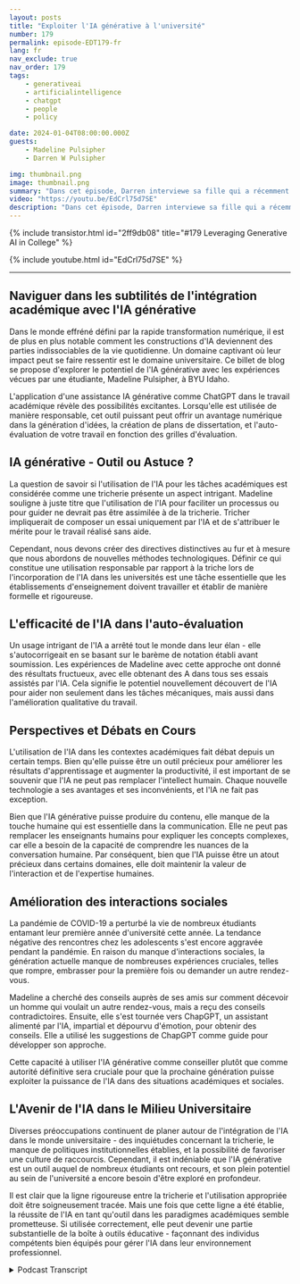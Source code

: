```yaml
---
layout: posts
title: "Exploiter l'IA générative à l'université"
number: 179
permalink: episode-EDT179-fr
lang: fr
nav_exclude: true
nav_order: 179
tags:
    - generativeai
    - artificialintelligence
    - chatgpt
    - people
    - policy

date: 2024-01-04T08:00:00.000Z
guests:
    - Madeline Pulsipher
    - Darren W Pulsipher

img: thumbnail.png
image: thumbnail.png
summary: "Dans cet épisode, Darren interviewe sa fille qui a récemment terminé son premier semestre à l'université à propos de son expérience d'utilisation de la technologie AI générative dans ses études universitaires. Elle décrit les défis et les succès associés à l'utilisation de cet outil transformationnel."
video: "https://youtu.be/EdCrl75d7SE"
description: "Dans cet épisode, Darren interviewe sa fille qui a récemment terminé son premier semestre à l'université à propos de son expérience d'utilisation de la technologie AI générative dans ses études universitaires. Elle décrit les défis et les succès associés à l'utilisation de cet outil transformationnel."
---
```


<div>
{% include transistor.html id="2ff9db08" title="#179 Leveraging Generative AI in College" %}

{% include youtube.html id="EdCrl75d7SE" %}
</div>

---

## Naviguer dans les subtilités de l'intégration académique avec l'IA générative

Dans le monde effréné défini par la rapide transformation numérique, il est de plus en plus notable comment les constructions d'IA deviennent des parties indissociables de la vie quotidienne. Un domaine captivant où leur impact peut se faire ressentir est le domaine universitaire. Ce billet de blog se propose d'explorer le potentiel de l'IA générative avec les expériences vécues par une étudiante, Madeline Pulsipher, à BYU Idaho.

L'application d'une assistance IA générative comme ChatGPT dans le travail académique révèle des possibilités excitantes. Lorsqu'elle est utilisée de manière responsable, cet outil puissant peut offrir un avantage numérique dans la génération d'idées, la création de plans de dissertation, et l'auto-évaluation de votre travail en fonction des grilles d'évaluation.

## IA générative - Outil ou Astuce ?

La question de savoir si l'utilisation de l'IA pour les tâches académiques est considérée comme une tricherie présente un aspect intrigant. Madeline souligne à juste titre que l'utilisation de l'IA pour faciliter un processus ou pour guider ne devrait pas être assimilée à de la tricherie. Tricher impliquerait de composer un essai uniquement par l'IA et de s'attribuer le mérite pour le travail réalisé sans aide.

Cependant, nous devons créer des directives distinctives au fur et à mesure que nous abordons de nouvelles méthodes technologiques. Définir ce qui constitue une utilisation responsable par rapport à la triche lors de l'incorporation de l'IA dans les universités est une tâche essentielle que les établissements d'enseignement doivent travailler et établir de manière formelle et rigoureuse.

## L'efficacité de l'IA dans l'auto-évaluation

Un usage intrigant de l'IA a arrêté tout le monde dans leur élan - elle s'autocorrigeait en se basant sur le barème de notation établi avant soumission. Les expériences de Madeline avec cette approche ont donné des résultats fructueux, avec elle obtenant des A dans tous ses essais assistés par l'IA. Cela signifie le potentiel nouvellement découvert de l'IA pour aider non seulement dans les tâches mécaniques, mais aussi dans l'amélioration qualitative du travail.

## Perspectives et Débats en Cours

L'utilisation de l'IA dans les contextes académiques fait débat depuis un certain temps. Bien qu'elle puisse être un outil précieux pour améliorer les résultats d'apprentissage et augmenter la productivité, il est important de se souvenir que l'IA ne peut pas remplacer l'intellect humain. Chaque nouvelle technologie a ses avantages et ses inconvénients, et l'IA ne fait pas exception.

Bien que l'IA générative puisse produire du contenu, elle manque de la touche humaine qui est essentielle dans la communication. Elle ne peut pas remplacer les enseignants humains pour expliquer les concepts complexes, car elle a besoin de la capacité de comprendre les nuances de la conversation humaine. Par conséquent, bien que l'IA puisse être un atout précieux dans certains domaines, elle doit maintenir la valeur de l'interaction et de l'expertise humaines.

## Amélioration des interactions sociales

La pandémie de COVID-19 a perturbé la vie de nombreux étudiants entamant leur première année d'université cette année. La tendance négative des rencontres chez les adolescents s'est encore aggravée pendant la pandémie. En raison du manque d'interactions sociales, la génération actuelle manque de nombreuses expériences cruciales, telles que rompre, embrasser pour la première fois ou demander un autre rendez-vous.

Madeline a cherché des conseils auprès de ses amis sur comment décevoir un homme qui voulait un autre rendez-vous, mais a reçu des conseils contradictoires. Ensuite, elle s'est tournée vers ChapGPT, un assistant alimenté par l'IA, impartial et dépourvu d'émotion, pour obtenir des conseils. Elle a utilisé les suggestions de ChapGPT comme guide pour développer son approche.

Cette capacité à utiliser l'IA générative comme conseiller plutôt que comme autorité définitive sera cruciale pour que la prochaine génération puisse exploiter la puissance de l'IA dans des situations académiques et sociales.

## L'Avenir de l'IA dans le Milieu Universitaire

Diverses préoccupations continuent de planer autour de l'intégration de l'IA dans le monde universitaire - des inquiétudes concernant la tricherie, le manque de politiques institutionnelles établies, et la possibilité de favoriser une culture de raccourcis. Cependant, il est indéniable que l'IA générative est un outil auquel de nombreux étudiants ont recours, et son plein potentiel au sein de l'université a encore besoin d'être exploré en profondeur.

Il est clair que la ligne rigoureuse entre la tricherie et l'utilisation appropriée doit être soigneusement tracée. Mais une fois que cette ligne a été établie, la réussite de l'IA en tant qu'outil dans les paradigmes académiques semble prometteuse. Si utilisée correctement, elle peut devenir une partie substantielle de la boîte à outils éducative - façonnant des individus compétents bien équipés pour gérer l'IA dans leur environnement professionnel.



<details>
<summary> Podcast Transcript </summary>

<p></p>

</details>
